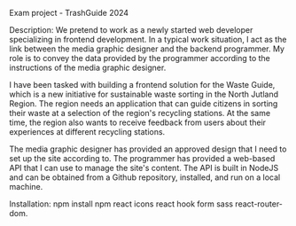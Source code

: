 
Exam project - TrashGuide 2024

Description:
We pretend to work as a newly started web developer specializing in frontend development. In a typical work situation, I  act as the link between the media graphic designer and the backend programmer. My role is to convey the data provided by the programmer according to the instructions of the media graphic designer.

I have been tasked with building a frontend solution for the Waste Guide, which is a new initiative for sustainable waste sorting in the North Jutland Region. The region needs an application that can guide citizens in sorting their waste at a selection of the region's recycling stations. At the same time, the region also wants to receive feedback from users about their experiences at different recycling stations.

The media graphic designer has provided an approved design that I need to set up the site according to. The programmer has provided a web-based API that I can use to manage the site's content. The API is built in NodeJS and can be obtained from a Github repository, installed, and run on a local machine.


Installation:
npm install 
npm react icons 
react hook form
sass
react-router-dom.
